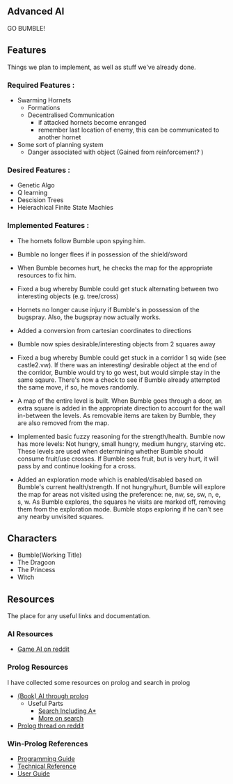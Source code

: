 Advanced AI
-----------

GO BUMBLE!
																	   
Features
--------
	
Things we plan to implement, as well as stuff we've already done.
	
### Required Features :

- Swarming Hornets
	- Formations
	- Decentralised Communication
		- if attacked hornets become enranged
		- remember last location of enemy, this can be communicated to another hornet
- Some sort of planning system
	- Danger associated with object (Gained from reinforcement? )
 
### Desired Features :

- Genetic Algo
- Q learning
- Descision Trees
- Heierachical Finite State Machies


### Implemented Features :

- The hornets follow Bumble upon spying him.

- Bumble no longer flees if in possession of the shield/sword

- When Bumble becomes hurt, he checks the map for the appropriate resources to fix him.

- Fixed a bug whereby Bumble could get stuck alternating between two interesting objects (e.g. tree/cross)

- Hornets no longer cause injury if Bumble's in possession of the bugspray. Also, the bugspray now actually works.

- Added a conversion from cartesian coordinates to directions

- Bumble now spies desirable/interesting objects from 2 squares away

- Fixed a bug whereby Bumble could get stuck in a corridor 1 sq wide (see castle2.vw). If there was an interesting/
desirable object at the end of the corridor, Bumble would try to go west, but would simple stay in the same sqaure. 
There's now a check to see if Bumble already attempted the same move, if so, he moves randomly.

- A map of the entire level is built. When Bumble goes through a door, an extra square is added in the appropriate 
direction to account for the wall in-between the levels. As removable items are taken by Bumble, they are also
removed from the map.

- Implemented basic fuzzy reasoning for the strength/health. Bumble now has more levels: Not hungry, small hungry, medium 
hungry, starving etc. These levels are used when determining whether Bumble should consume fruit/use crosses. If Bumble 
sees fruit, but is very hurt, it will pass by and continue looking for a cross.

- Added an exploration mode which is enabled/disabled based on Bumble's current health/strength. If not hungry/hurt, 
Bumble will explore the map for areas not visited using the preference: ne, nw, se, sw, n, e, s, w. As Bumble explores, 
the squares he visits are marked off, removing them from the exploration mode. Bumble stops exploring if he can't see 
any nearby unvisited squares.



Characters
----------

- Bumble(Working Title)
- The Dragoon
- The Princess
- Witch 
	
	
																	   
Resources
---------

The place for any useful links and documentation.

### AI Resources

- [Game AI on reddit](http://www.reddit.com/r/gameai)



### Prolog Resources

I have collected some resources on prolog and search in prolog

- [(Book) AI through prolog](http://faculty.nps.edu/ncrowe/book/book.html)
	- Useful Parts
		- [Search Including A*](http://faculty.nps.edu/ncrowe/book/chap10.html)
		- [More on search](http://faculty.nps.edu/ncrowe/book/chap11.html)
- [Prolog thread on reddit](http://www.reddit.com/r/prolog/)
	

### Win-Prolog References
	
- [Programming Guide](http://www.lpa.co.uk/ftp/4900/win_prg.pdf)
- [Technical Reference](http://www.lpa.co.uk/ftp/4900/win_ref.pdf)
- [User Guide](http://www.lpa.co.uk/ftp/4900/win_usr.pdf)
	
	